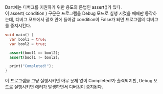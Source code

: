 Dart에는 디버그를 지원하기 위한 용도의 문법인 assert()가 있다.  
이 assert( condition ) 구문은 프로그램을 Debug 모드로 실행 시켰을 때에만 동작하는데, 
디버그 모드에서 괄호 안에 들어갈 condition이 False가 되면 프로그램의 디버그를 중지시킨다.  
```dart
void main() {
  var bool1 = true;
  var bool2 = true;

  assert(bool1 == bool2);
  assert(bool1 != bool2);

  print("Completed!");
}
```
이 프로그램을 그냥 실행시키면 아무 문제 없이 Completed!가 출력되지만, Debug 모드로 실행시키면 
에러가 발생하면서 디버깅이 중지된다.
